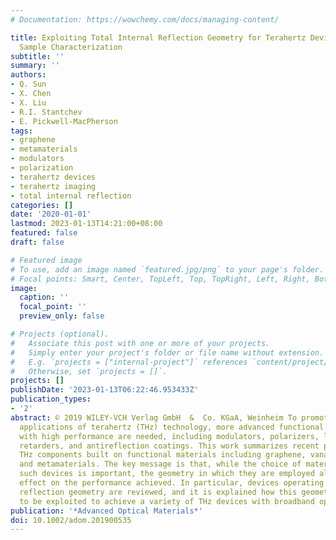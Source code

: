 ```yaml
---
# Documentation: https://wowchemy.com/docs/managing-content/

title: Exploiting Total Internal Reflection Geometry for Terahertz Devices and Enhanced
  Sample Characterization
subtitle: ''
summary: ''
authors:
- Q. Sun
- X. Chen
- X. Liu
- R.I. Stantchev
- E. Pickwell-MacPherson
tags:
- graphene
- metamaterials
- modulators
- polarization
- terahertz devices
- terahertz imaging
- total internal reflection
categories: []
date: '2020-01-01'
lastmod: 2023-01-13T14:21:00+08:00
featured: false
draft: false

# Featured image
# To use, add an image named `featured.jpg/png` to your page's folder.
# Focal points: Smart, Center, TopLeft, Top, TopRight, Left, Right, BottomLeft, Bottom, BottomRight.
image:
  caption: ''
  focal_point: ''
  preview_only: false

# Projects (optional).
#   Associate this post with one or more of your projects.
#   Simply enter your project's folder or file name without extension.
#   E.g. `projects = ["internal-project"]` references `content/project/deep-learning/index.md`.
#   Otherwise, set `projects = []`.
projects: []
publishDate: '2023-01-13T06:22:46.953433Z'
publication_types:
- '2'
abstract: © 2019 WILEY-VCH Verlag GmbH  &  Co. KGaA, Weinheim To promote potential
  applications of terahertz (THz) technology, more advanced functional THz devices
  with high performance are needed, including modulators, polarizers, lenses, wave
  retarders, and antireflection coatings. This work summarizes recent progress in
  THz components built on functional materials including graphene, vanadium dioxide,
  and metamaterials. The key message is that, while the choice of materials used in
  such devices is important, the geometry in which they are employed also has a significant
  effect on the performance achieved. In particular, devices operating in total internal
  reflection geometry are reviewed, and it is explained how this geometry is able
  to be exploited to achieve a variety of THz devices with broadband operation.
publication: '*Advanced Optical Materials*'
doi: 10.1002/adom.201900535
---
```

